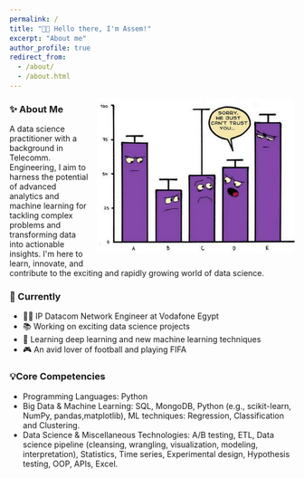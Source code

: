 ```yaml
---
permalink: /
title: "👋🏼 Hello there, I'm Assem!"
excerpt: "About me"
author_profile: true
redirect_from: 
  - /about/
  - /about.html
---
```


<div style="float: right; margin: 0px 0px 10px 10px;">
  <img src="/images/pot_img.jpg" alt="Illustration of combining vision and language modalities" width="350px">
</div>

### ✨ About Me
A data science practitioner with a background in Telecomm. Engineering, I aim to harness the potential of advanced analytics and machine learning for tackling complex problems and transforming data into actionable insights. I'm here to learn, innovate, and contribute to the exciting and rapidly growing world of data science.

### 📌 Currently
- 👨‍💻 IP Datacom Network Engineer at Vodafone Egypt
- 📚 Working on exciting data science projects
- 🤖 Learning deep learning and new machine learning techniques
- 🎮 An avid lover of football and playing FIFA


### 💡Core Competencies
- Programming Languages: Python
- Big Data & Machine Learning: SQL, MongoDB, Python (e.g., scikit-learn, NumPy, pandas,matplotlib),
ML techniques: Regression, Classification and Clustering.
- Data Science & Miscellaneous Technologies: A/B testing, ETL, Data science pipeline (cleansing, wrangling, visualization, 
modeling, interpretation), Statistics, Time series, Experimental design, Hypothesis testing, OOP, APIs, Excel.
